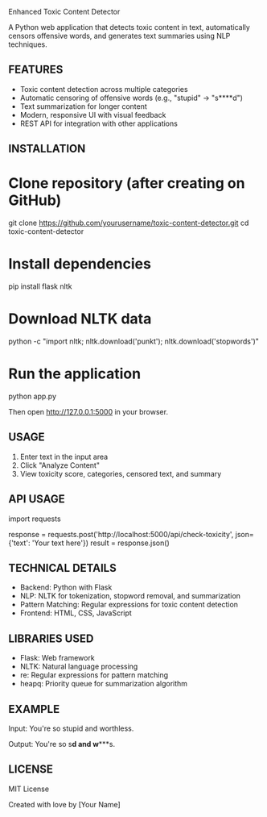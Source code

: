 Enhanced Toxic Content Detector

A Python web application that detects toxic content in text, automatically censors offensive words, and generates text summaries using NLP techniques.

FEATURES
--------
- Toxic content detection across multiple categories
- Automatic censoring of offensive words (e.g., "stupid" → "s****d")
- Text summarization for longer content
- Modern, responsive UI with visual feedback
- REST API for integration with other applications

INSTALLATION
------------
# Clone repository (after creating on GitHub)
git clone https://github.com/yourusername/toxic-content-detector.git
cd toxic-content-detector

# Install dependencies
pip install flask nltk

# Download NLTK data
python -c "import nltk; nltk.download('punkt'); nltk.download('stopwords')"

# Run the application
python app.py

Then open http://127.0.0.1:5000 in your browser.

USAGE
-----
1. Enter text in the input area
2. Click "Analyze Content"
3. View toxicity score, categories, censored text, and summary

API USAGE
---------
import requests

response = requests.post('http://localhost:5000/api/check-toxicity', 
                        json={'text': 'Your text here'})
result = response.json()

TECHNICAL DETAILS
----------------
- Backend: Python with Flask
- NLP: NLTK for tokenization, stopword removal, and summarization
- Pattern Matching: Regular expressions for toxic content detection
- Frontend: HTML, CSS, JavaScript

LIBRARIES USED
-------------
- Flask: Web framework
- NLTK: Natural language processing
- re: Regular expressions for pattern matching
- heapq: Priority queue for summarization algorithm

EXAMPLE
-------
Input:
You're so stupid and worthless.

Output:
You're so s****d and w*******s.

LICENSE
-------
MIT License

Created with love by [Your Name]
